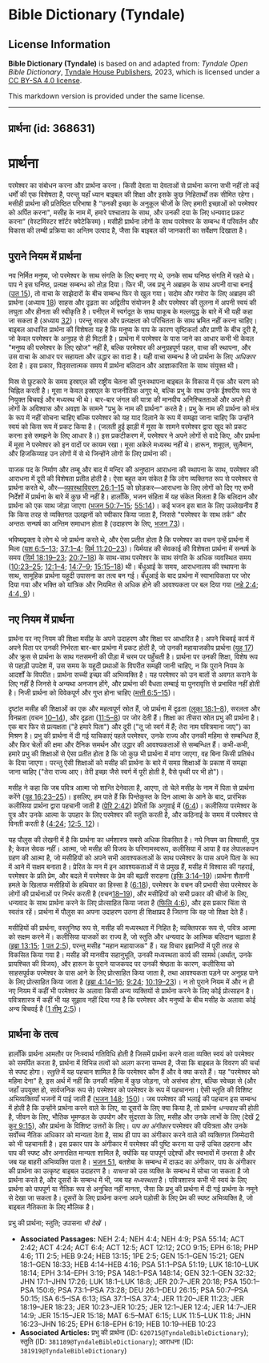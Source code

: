 # Bible Dictionary (Tyndale)

## License Information

**Bible Dictionary (Tyndale)** is based on and adapted from: _Tyndale Open Bible Dictionary_, [Tyndale House Publishers](https://tyndaleopenresources.com/), 2023, which is licensed under a [CC BY-SA 4.0 license](https://creativecommons.org/licenses/by-sa/4.0/legalcode.en).

This markdown version is provided under the same license.



--------------------------------

## प्रार्थना (id: 368631)

प्रार्थना
=========

परमेश्वर का संबोधन करना और प्रार्थना करना। किसी देवता या देवताओं से प्रार्थना करना सभी नहीं तो कई धर्मों की एक विशेषता है, परन्तु यहाँ ध्यान बाइबल की शिक्षा और इसके कुछ निहितार्थों तक सीमित रहेगा। मसीही प्रार्थना की प्रतिष्ठित परिभाषा है “उनकी इच्छा के अनुकूल चीजों के लिए हमारी इच्छाओं को परमेश्वर को अर्पित करना", मसीह के नाम में, हमारे पश्चाताप के साथ, और उनकी दया के लिए धन्यवाद प्रकट करना” (वेस्टमिंस्टर शॉर्टर क्येटेकिस्म)। मसीही प्रार्थना लोगों के साथ परमेश्वर के सम्बन्ध में परिवर्तन और विकास की लम्बी प्रक्रिया का अन्तिम उत्पाद है, जैसा कि बाइबल की जानकारी का सर्वेक्षण दिखाता है।

पुराने नियम में प्रार्थना
-------------------------

नव निर्मित मनुष्य, जो परमेश्वर के साथ संगति के लिए बनाए गए थे, उनके साथ घनिष्ठ संगति में रहते थे। पाप ने इस घनिष्ठ, प्रत्यक्ष सम्बन्ध को तोड़ दिया। फिर भी, जब प्रभु ने अब्राहम के साथ अपनी वाचा बनाई ([उत 15](https://ref.ly/Gen15:1-Gen15:21)), तो वाचा के साझेदारों के बीच सम्बन्ध फिर से खुल गया। सदोम और गमोरा के लिए अब्राहम की प्रार्थना (अध्याय [18](https://ref.ly/Gen18:1-Gen18:33)) साहस और दृढ़ता का अद्वितीय संयोजन है और परमेश्वर की तुलना में अपनी स्वयं की लघुता और हीनता की स्वीकृति है। पनीएल में स्वर्गदूत के साथ याकूब के मल्लयुद्ध के बारे में भी यही कहा जा सकता है (अध्याय [32](https://ref.ly/Gen32:1-Gen32:32))। परन्तु साहस और प्रत्यक्षता को परिचितता के साथ भ्रमित नहीं करना चाहिए। बाइबल आधारित प्रार्थना की विशेषता यह है कि मनुष्य के पाप के कारण सृष्टिकर्ता और प्राणी के बीच दूरी है, जो केवल परमेश्वर के अनुग्रह से ही मिटती है। प्रार्थना में परमेश्वर के पास जाने का आधार कभी भी केवल "मनुष्य की परमेश्वर के लिए खोज" नहीं है, बल्कि परमेश्वर की अनुग्रहपूर्ण पहल, वाचा की स्थापना, और उस वाचा के आधार पर सहायता और उद्धार का वादा है। यही वाचा सम्बन्ध है जो प्रार्थना के लिए *अधिकार* देता है। इस प्रकार, पितृसत्तात्मक समय में प्रार्थना बलिदान और आज्ञाकारिता के साथ संयुक्त थी।

मिस्र से छुटकारे के समय इस्राएल की राष्ट्रीय चेतना की पुनःस्थापना बाइबल के विकास में एक और चरण को चिह्नित करती है। मूसा न केवल इस्राएल के राजनीतिक अगुए थे, बल्कि प्रभु के साथ उनके ईश्वरीय रूप से नियुक्त बिचवई और मध्यस्थ भी थे। बार\-बार जंगल की यात्रा की मानवीय अनिश्चितताओं और अपने ही लोगों के अविश्वास और अवज्ञा के सामने "प्रभु के नाम की प्रार्थना" करते है। प्रभु के नाम की प्रार्थना को मंत्र के रूप में नहीं सोचना चाहिए बल्कि परमेश्वर को यह याद दिलाने के रूप में समझा जाना चाहिए कि उन्होंने स्वयं को किस रूप में प्रकट किया है। (जलती हुई झाड़ी में मूसा के सामने परमेश्वर द्वारा खुद को प्रकट करना इसे समझने के लिए आधार है।) इस प्रकटीकरण में, परमेश्वर ने अपने लोगों से वादे किए, और प्रार्थना में मूसा ने परमेश्वर को इन वादों पर कायम रखा। मूसा अकेले मध्यस्थ नहीं थे। हारून, शमूएल, सुलैमान, और हिजकिय्याह उन लोगों में से थे जिन्होंने लोगों के लिए प्रार्थना की।

याजक पद के निर्माण और तम्बू और बाद में मन्दिर की अनुष्ठान आराधना की स्थापना के साथ, परमेश्वर की आराधना में दूरी की विशेषता प्रतीत होती है। ऐसा बहुत कम संकेत है कि लोग व्यक्तिगत रूप से परमेश्वर से प्रार्थना करते थे, और—[व्यवस्थाविवरण 26:1–15](https://ref.ly/Deut26:1-Deut26:15) को छोड़कर—आराधना के लिए लोगों को दिए गए सभी निर्देशों में प्रार्थना के बारे में कुछ भी नहीं है। हालाँकि, भजन संहिता में यह संकेत मिलता है कि बलिदान और प्रार्थना को एक साथ जोड़ा जाएगा ([भजन 50:7–15](https://ref.ly/Ps50:7-Ps50:15); [55:14](https://ref.ly/Ps55:14))। कई भजन इस बात के लिए उल्लेखनीय हैं कि किस तरह से व्यक्तिगत उलझनों को स्वीकार किया जाता है, जिससे "परमेश्वर के साथ तर्क" और अन्ततः सन्घर्ष का अन्तिम समाधान होता है (उदाहरण के लिए, [भजन 73](https://ref.ly/Ps73:1-Ps73:28))।

भविष्यद्वक्ता वे लोग थे जो प्रार्थना करते थे, और ऐसा प्रतीत होता है कि परमेश्वर का वचन उन्हें प्रार्थना में मिला ([यश 6:5–13](https://ref.ly/Isa6:5-Isa6:13); [37:1–4](https://ref.ly/Isa37:1-Isa37:4); [यिर्म 11:20–23](https://ref.ly/Jer11:20-Jer11:23))। यिर्मयाह की सेवकाई की विशेषता प्रार्थना में सन्घर्ष के समय ([यिर्म 18:19–23](https://ref.ly/Jer18:19-Jer18:23); [20:7–18](https://ref.ly/Jer20:7-Jer20:18)) के साथ\-साथ परमेश्वर के साथ संगति के अधिक व्यवस्थित समय ([10:23–25](https://ref.ly/Jer10:23-Jer10:25); [12:1–4](https://ref.ly/Jer12:1-Jer12:4); [14:7–9](https://ref.ly/Jer14:7-Jer14:9); [15:15–18](https://ref.ly/Jer15:15-Jer15:18)) थी। बँधुआई के समय, आराधनालय की स्थापना के साथ, सामूहिक प्रार्थना यहूदी उपासना का तत्व बन गई। बँधुआई के बाद प्रार्थना में स्वाभाविकता पर जोर दिया गया और भक्ति को यांत्रिक और नियमित से अधिक होने की आवश्यकता पर बल दिया गया ([नहे 2:4](https://ref.ly/Neh2:4); [4:4, 9](https://ref.ly/Neh4:4,Neh4:9))।

नए नियम में प्रार्थना
---------------------

प्रार्थना पर नए नियम की शिक्षा मसीह के अपने उदाहरण और शिक्षा पर आधारित है। अपने बिचवई कार्य में अपने पिता पर उनकी निर्भरता बार\-बार प्रार्थना में प्रकट होती है, जो उनकी महायाजकीय प्रार्थना ([यूह 17](https://ref.ly/John17:1-John17:26)) और क्रूस से प्रार्थना के साथ गतसमनी की पीड़ा में चरम पर पहुँचती है। प्रार्थना पर उनकी शिक्षा, विशेष रूप से पहाड़ी उपदेश में, उस समय के यहूदी प्रथाओं के विपरीत समझी जानी चाहिए, न कि पुराने नियम के आदर्शों के विपरीत। प्रार्थना सच्ची इच्छा की अभिव्यक्ति है। यह परमेश्वर को उन बातों से अवगत कराने के लिए नहीं है जिनसे वे अन्यथा अनजान होंगे, और प्रार्थना की वैधता लम्बाई या पुनरावृत्ति से प्रभावित नहीं होती है। निजी प्रार्थना को विवेकपूर्ण और गुप्त होना चाहिए ([मत्ती 6:5–15](https://ref.ly/Matt6:5-Matt6:15))।

दृष्टांत मसीह की शिक्षाओं का एक और महत्वपूर्ण स्रोत हैं, जो प्रार्थना में दृढ़ता ([लूका 18:1–8](https://ref.ly/Luke18:1-Luke18:8)), सरलता और विनम्रता (वचन [10–14](https://ref.ly/Luke18:10-Luke18:14)), और दृढ़ता ([11:5–8](https://ref.ly/Luke11:5-Luke11:8)) पर जोर देती हैं। शिक्षा का तीसरा स्रोत प्रभु की प्रार्थना है। एक बार फिर से प्रत्यक्षता ("हे हमारे पिता") और दूरी ("तू जो स्वर्ग में हैं; तेरा नाम पवित्रमाना जाए") का मिश्रण है। प्रभु की प्रार्थना में दी गई याचिकाएं पहले परमेश्वर, उनके राज्य और उनकी महिमा से सम्बन्धित हैं, और फिर चेलों की क्षमा और दैनिक समर्थन और उद्धार की आवश्यकताओं से सम्बन्धित हैं। कभी\-कभी, हमारे प्रभु की शिक्षाओं से ऐसा प्रतीत होता है कि जो कुछ भी प्रार्थना में मांगा जाएगा, वह बिना किसी प्रतिबंध के दिया जाएगा। परन्तु ऐसी शिक्षाओं को मसीह की प्रार्थना के बारे में समग्र शिक्षाओं के प्रकाश में समझा जाना चाहिए ("तेरा राज्य आए। तेरी इच्छा जैसे स्वर्ग में पूरी होती है, वैसे पृथ्वी पर भी हो")।

मसीह ने कहा कि जब पवित्र आत्मा जो शान्ति देनेवाला है, आएगा, तो चेले मसीह के नाम में पिता से प्रार्थना करेंगे ([यूह 16:23–25](https://ref.ly/John16:23-John16:25))। इसलिए, हम पाते हैं कि पिन्तेकुस्त के दिन आत्मा के आने के बाद, प्रारंभिक कलीसिया प्रार्थना द्वारा पहचानी जाती है ([प्रेरि 2:42](https://ref.ly/Acts2:42)) प्रेरितों कि अगुवाई में ([6:4](https://ref.ly/Acts6:4))। कलीसिया परमेश्वर के पुत्र और उनके आत्मा के उपहार के लिए परमेश्वर की स्तुति करती है, और कठिनाई के समय में परमेश्वर से विनती करती है ([4:24](https://ref.ly/Acts4:24); [12:5, 12](https://ref.ly/Acts12:5,Acts12:12))।

यह पौलुस की लेखनी में है कि प्रार्थना का धर्मशास्त्र सबसे अधिक विकसित है। नये नियम का विश्वासी, पुत्र है; केवल सेवक नहीं। आत्मा, जो मसीह की विजय के परिणामस्वरूप, कलीसिया में आया है वह लेपालकपन ग्रहण की आत्मा है, जो मसीहियों को अपने सभी आवश्यकताओं के साथ परमेश्वर के पास अपने पिता के रूप में आने में सक्षम बनाता है। प्रेरित के मन में इन आवश्यकताओं में से प्रमुख हैं, मसीह में विश्वास की गहराई, परमेश्वर के प्रति प्रेम, और बदले में परमेश्वर के प्रेम की बढ़ती सराहना ([इफि 3:14–19](https://ref.ly/Eph3:14-Eph3:19))।प्रार्थना शैतानी हमले के खिलाफ मसीहियों के हथियार का हिस्सा है ([6:18](https://ref.ly/Eph6:18)), परमेश्वर के वचन की प्रभावी सेवा परमेश्वर के लोगों की प्रार्थनाओं पर निर्भर करती है (वचन[18–19](https://ref.ly/Eph6:18-Eph6:19)), और मसीहियों को सभी प्रकार की चीजों के लिए, धन्यवाद के साथ प्रार्थना करने के लिए प्रोत्साहित किया जाता है ([फिलि 4:6](https://ref.ly/Phil4:6)), और इस प्रकार चिंता से स्वतंत्र रहें। प्रार्थना में पौलुस का अपना उदाहरण उतना ही शिक्षाप्रद है जितना कि वह जो शिक्षा देते हैं।

मसीहियों की प्रार्थना, वस्तुनिष्ठ रूप से, मसीह की मध्यस्थता में निहित है; व्यक्तिपरक रूप से, पवित्र आत्मा को सक्षम करने में। कलीसिया याजकों का राज्य है, जो स्तुति और धन्यवाद के आत्मिक बलिदान चढ़ाता है ([इब्रा 13:15](https://ref.ly/Heb13:15); [1 पत 2:5](https://ref.ly/1Pet2:5)), परन्तु मसीह "महान महायाजक" हैं। यह विचार इब्रानियों में पूरी तरह से विकसित किया गया है। मसीह की मानवीय सहानुभूति, उनकी मध्यस्थता कार्य की सामर्थ (अर्थात्, उनके प्रायश्चित की विजय), और हारून के पुराने याजकपद पर उनकी श्रेष्ठता के कारण, कलीसिया को साहसपूर्वक परमेश्वर के पास आने के लिए प्रोत्साहित किया जाता है, तथा आवश्यकता पड़ने पर अनुग्रह पाने के लिए प्रोत्साहित किया जाता है ([इब्रा 4:14–16](https://ref.ly/Heb4:14-Heb4:16); [9:24](https://ref.ly/Heb9:24); [10:19–23](https://ref.ly/Heb10:19-Heb10:23))। न तो पुराने नियम में और न ही नए नियम में कहीं भी परमेश्वर के अलावा किसी अन्य व्यक्तियों से प्रार्थना करने के लिए कोई प्रोत्साहन है। पवित्रशास्त्र में कहीं भी यह सुझाव नहीं दिया गया है कि परमेश्वर और मनुष्यों के बीच मसीह के अलावा कोई अन्य बिचवई है ([1 तीमु 2:5](https://ref.ly/1Tim2:5))।

प्रार्थना के तत्व
-----------------

हालाँकि प्रार्थना आमतौर पर निःस्वार्थ गतिविधि होती है जिसमें प्रार्थना करने वाला व्यक्ति स्वयं को परमेश्वर को समर्पित करता है, प्रार्थना में विभिन्न तत्वों को अलग करना सम्भव है, जैसा कि बाइबल के विवरण की चर्चा से स्पष्ट होगा। *स्तुति* में यह पहचान शामिल है कि परमेश्वर कौन हैं और वे क्या करते हैं। यह "परमेश्वर को महिमा देना" है, इस अर्थ में नहीं कि उनकी महिमा में कुछ जोड़ना, जो असंभव होगा, बल्कि स्वेच्छा से (और जहाँ उपयुक्त हो, सार्वजनिक रूप से) परमेश्वर को परमेश्वर के रूप में पहचानना। ऐसी स्तुति की विशिष्ट अभिव्यक्तियाँ भजनों में पाई जाती हैं ([भजन 148](https://ref.ly/Ps148:1-Ps148:14); [150](https://ref.ly/Ps150:1-Ps150:6))। जब परमेश्वर की भलाई की पहचान इस सम्बन्ध में होती है कि उन्होंने प्रार्थना करने वाले के लिए, या दूसरों के लिए क्या किया है, तो प्रार्थना *धन्यवाद* की होती है, जीवन के लिए, भौतिक भूमण्डल के उपयोग और सुंदरता के लिए, मसीह और उनके लाभों के लिए (देखें [2 कुर 9:15](https://ref.ly/2Cor9:15)), और प्रार्थना के विशिष्ट उत्तरों के लिए। *पाप का अंगीकार* परमेश्वर की पवित्रता और उनके सर्वोच्च नैतिक अधिकार को मान्यता देता है, साथ ही पाप का अंगीकार करने वाले की व्यक्तिगत जिम्मेदारी को भी पहचानती है। इस प्रकार पाप के अंगीकार में परमेश्वर की पुष्टि करना या उन्हें उचित ठहराना और पाप की स्पष्ट और अनारक्षित मान्यता शामिल है, क्योंकि यह पापपूर्ण उद्देश्यों और स्वभावों में उभरता है और जब यह बाहरी अभिव्यक्ति पाता है। [भजन 51](https://ref.ly/Ps51:1-Ps51:19), बतशेबा के सम्बन्ध में दाऊद का अंगीकार, पाप के अंगीकार की प्रार्थना का उत्कृष्ट बाइबल उदाहरण है। *याचना* को उस व्यक्ति के सम्बन्ध में सोचा जा सकता है जो प्रार्थना करते है, और दूसरों के सम्बन्ध में भी, जब यह *मध्यस्थता* है। पवित्रशास्त्र कभी भी स्वयं के लिए प्रार्थना को पापपूर्ण या नैतिक रूप से अनुचित नहीं मानता, जैसा कि प्रभु की प्रार्थना में दी गई प्रार्थना के नमूने से देखा जा सकता है। दूसरों के लिए प्रार्थना करना अपने पड़ोसी के लिए प्रेम की स्पष्ट अभिव्यक्ति है, जो बाइबल नैतिकता के लिए मौलिक है।

प्रभु की प्रार्थना; स्तुति; उपासना *भी देखें* । 

* **Associated Passages:** NEH 2:4; NEH 4:4; NEH 4:9; PSA 55:14; ACT 2:42; ACT 4:24; ACT 6:4; ACT 12:5; ACT 12:12; 2CO 9:15; EPH 6:18; PHP 4:6; 1TI 2:5; HEB 9:24; HEB 13:15; 1PE 2:5; GEN 15:1–GEN 15:21; GEN 18:1–GEN 18:33; HEB 4:14–HEB 4:16; PSA 51:1–PSA 51:19; LUK 18:10–LUK 18:14; EPH 3:14–EPH 3:19; PSA 148:1–PSA 148:14; GEN 32:1–GEN 32:32; JHN 17:1–JHN 17:26; LUK 18:1–LUK 18:8; JER 20:7–JER 20:18; PSA 150:1–PSA 150:6; PSA 73:1–PSA 73:28; DEU 26:1–DEU 26:15; PSA 50:7–PSA 50:15; ISA 6:5–ISA 6:13; ISA 37:1–ISA 37:4; JER 11:20–JER 11:23; JER 18:19–JER 18:23; JER 10:23–JER 10:25; JER 12:1–JER 12:4; JER 14:7–JER 14:9; JER 15:15–JER 15:18; MAT 6:5–MAT 6:15; LUK 11:5–LUK 11:8; JHN 16:23–JHN 16:25; EPH 6:18–EPH 6:19; HEB 10:19–HEB 10:23
* **Associated Articles:** प्रभु की प्रार्थना (ID: `620715@TyndaleBibleDictionary`); स्तुति (ID: `381189@TyndaleBibleDictionary`); आराधना (ID: `381919@TyndaleBibleDictionary`)

